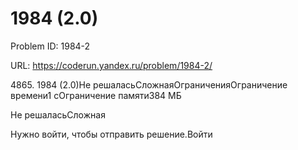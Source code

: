 # 1984 (2.0)

Problem ID: 1984-2

URL: https://coderun.yandex.ru/problem/1984-2/

4865. 1984 (2.0)Не решаласьСложнаяОграниченияОграничение времени1 сОграничение памяти384 МБ

Не решаласьСложная

Нужно войти, чтобы отправить решение.Войти

